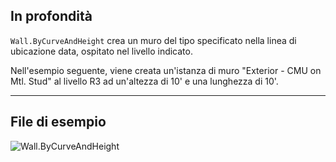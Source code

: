 ## In profondità
`Wall.ByCurveAndHeight` crea un muro del tipo specificato nella linea di ubicazione data, ospitato nel livello indicato.

Nell'esempio seguente, viene creata un'istanza di muro "Exterior - CMU on Mtl. Stud" al livello R3 ad un'altezza di 10' e una lunghezza di 10'.
___
## File di esempio

![Wall.ByCurveAndHeight](./Revit.Elements.Wall.ByCurveAndHeight_img.jpg)
